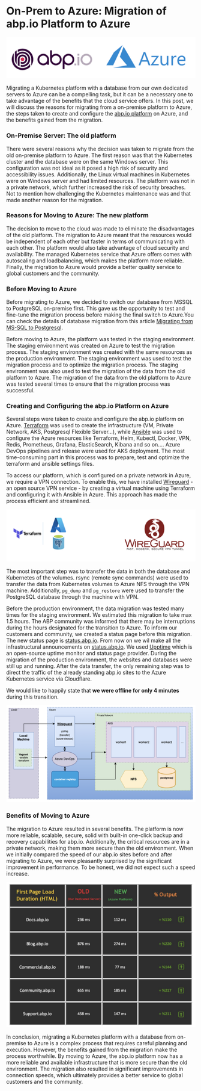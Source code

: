 
# On-Prem to Azure: Migration of abp.io Platform to Azure


![abpio-azure](images/abpio-azure.png)

Migrating a Kubernetes platform with a database from our own dedicated servers to Azure can be a compelling task, but it can be a necessary one to take advantage of the benefits that the cloud service offers. In this post, we will discuss the reasons for migrating from a on-premise platform to Azure, the steps taken to create and configure the [abp.io platform](https://abp.io) on Azure, and the benefits gained from the migration.

### On-Premise Server: The old platform

There were several reasons why the decision was taken to migrate from the old on-premise platform to Azure. The first reason was that the Kubernetes cluster and the database were on the same Windows server. This configuration was not ideal as it posed a high risk of security and accessibility issues. Additionally, the Linux virtual machines in Kubernetes were on Windows server and had limited resources. The platform was not in a private network, which further increased the risk of security breaches. Not to mention how challenging the Kubernetes maintenance was and that made another reason for the migration.

### Reasons for Moving to Azure: The new platform

The decision to move to the cloud was made to eliminate the disadvantages of the old platform. The migration to Azure meant that the resources would be independent of each other but faster in terms of communicating with each other. The platform would also take advantage of cloud security and availability. The managed Kubernetes service that Azure offers comes with autoscaling and loadbalancing, which makes the platform more reliable. Finally, the migration to Azure would provide a better quality service to global customers and the community.

### Before Moving to Azure

Before migrating to Azure, we decided to switch our database from MSSQL to PostgreSQL on-premise first. This gave us the opportunity to test and fine-tune the migration process before making the final switch to Azure.You can check the details of database migration from this article [Migrating from MS-SQL to Postgresql](https://github.com/abpframework/abp/blob/dev/docs/en/Community-Articles/2023-03-15-Migration-Mssql-Postgresql/POST.md).

Before moving to Azure, the platform was tested in the staging environment. The staging environment was created on Azure to test the migration process. The staging environment was created with the same resources as the production environment. The staging environment was used to test the migration process and to optimize the migration process. The staging environment was also used to test the migration of the data from the old platform to Azure. The migration of the data from the old platform to Azure was tested several times to ensure that the migration process was successful.

### Creating and Configuring the abp.io Platform on Azure

Several steps were taken to create and configure the abp.io platform on Azure. [Terraform](https://www.terraform.io/) was used to create the infrastructure (VM, Private Network, AKS, Postgresql Flexible Server...), while [Ansible](https://www.ansible.com/) was used to configure the Azure resources like Terraform, Helm, Kubectl, Docker, VPN, Redis, Prometheus, Grafana, ElasticSearch, Kibana and so on.... Azure DevOps pipelines and release were used for AKS deployment. The most time-consuming part in this process was to prepare, test and optimize the terraform and ansible settings files.

To access our platform, which is configured on a private network in Azure, we require a VPN connection. To enable this, we have installed [Wireguard](https://www.wireguard.com/) - an open source VPN service - by creating a virtual machine using Terraform and configuring it with Ansible in Azure. This approach has made the process efficient and streamlined.

![terra-wire](images/terra-wire.png)

The most important step was to transfer the data in both the database and Kubernetes of the volumes. rsync (remote sync commands) were used to transfer the data from Kubernetes volumes to Azure NFS through the VPN machine. Additionally, `pg_dump` and `pg_restore` were used to transfer the PostgreSQL database through the machine with VPN. 

Before the production environment, the data migration was tested many times for the staging environment. We estimated this migration to take max 1.5 hours. The ABP community was informed that there may be interruptions during the hours designated for the transition to Azure. To inform our customers and community, we created a status page before this migration. The new status page is [status.abp.io](https://status.abp.io). From now on we wil make all the infrastructural announcements on [status.abp.io](https://status.abp.io). We used [Upptime](https://upptime.js.org) which is an open-source uptime monitor and status page provider. During the migration of the production environment, the websites and databases were still up and running. After the data transfer, the only remaining step was to direct the traffic of the already standing abp.io sites to the Azure Kubernetes service via Cloudflare. 

We would like to happily state that **we were offline for only 4 minutes** during this transition.

![az-infra](images/az-infra.png)


### Benefits of Moving to Azure

The migration to Azure resulted in several benefits. The platform is now more reliable, scalable, secure, solid with built-in one-click backup and recovery capabilities for abp.io. Additionally, the critical resources are in a private network, making them more secure than the old environment. When we initially compared the speed of our abp.io sites before and after migrating to Azure, we were pleasantly surprised by the significant improvement in performance. To be honest, we did not expect such a speed increase.

![speed](images/speed.png)

In conclusion, migrating a Kubernetes platform with a database from on-premise to Azure is a complex process that requires careful planning and execution. However, the benefits gained from the migration make the process worthwhile. By moving to Azure, the abp.io platform now has a more reliable and available infrastructure that is more secure than the old environment. The migration also resulted in significant improvements in connection speeds, which ultimately provides a better service to global customers and the community.



